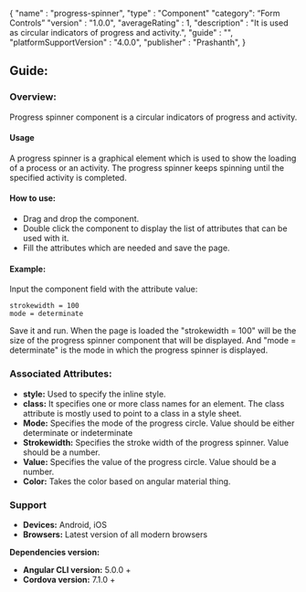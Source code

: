 {
"name" : "progress-spinner",
"type" : "Component"
"category": “Form Controls”
"version" : "1.0.0",
"averageRating" : 1,
"description" : "It is used as circular indicators of progress and activity.",
"guide" : "",
"platformSupportVersion" : "4.0.0",
"publisher" : "Prashanth",
}

## Guide: 
### Overview: 
Progress spinner component is  a circular indicators of progress and activity.

#### Usage
A progress spinner is a graphical element which is used to show the loading of a process or an activity. The progress spinner keeps spinning until the specified activity is completed.

#### How to use:   
- Drag and drop the component. 
- Double click the component to display the list of attributes that can be used with it.
- Fill the attributes which are needed and save the page.

#### Example: 
Input the component field with the attribute value:
``` 
strokewidth = 100
mode = determinate
```
Save it and run.
When the page is loaded the "strokewidth = 100" will be the size of the progress spinner component that will be displayed. And "mode = determinate" is the mode in which the progress spinner is displayed.

### Associated Attributes:
- **style:** Used to specify the inline style.
- **class:** It specifies one or more class names for an element. The class attribute is mostly used to point to a class in a style sheet.
- **Mode:** Specifies the mode of the progress circle. Value should be either determinate or indeterminate
- **Strokewidth:** Specifies the stroke width of the progress spinner. Value should be a number.
- **Value:** Specifies the value of the progress circle. Value should be a number.
- **Color:** Takes the color based on angular material thing.

### Support 
- **Devices:** Android, iOS
- **Browsers:** Latest version of all modern browsers

**Dependencies version:**
- **Angular CLI version:** 5.0.0 + 
- **Cordova version:** 7.1.0 +

